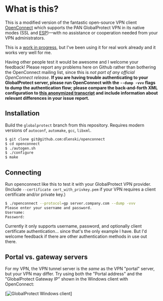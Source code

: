 # What is this?

This is a modified version of the fantastic open-source VPN client
[OpenConnect](https://infradead.org/openconnect) which supports the
PAN GlobalProtect VPN in its native modes (SSL and
[ESP](http://wikipedia.org/wiki/Encapsulating_Security_Payload))—with
no assistance or cooperation needed from your VPN administrators.

This is a [work in progress](http://lists.infradead.org/pipermail/openconnect-devel/2016-October/004035.html),
but I've been using it for real work already and it works very well
for me.

Having other people test it would be awesome and I welcome your
feedback! Please report any problems here on Github rather than
bothering the OpenConnect mailing list, since this is *not part of any
official OpenConnect release*. **If you are having trouble
authenticating to your GlobalProtect server, please run OpenConnect
with the `--dump -vvv` flags to dump the authentication flow; please
compare the back-and-forth XML configuration to [this anonymized
transcript](https://gist.github.com/dlenski/5046e5f934ac111e8d8718fc10c25703)
and include information about relevant differences in your issue
report.**

## Installation

Build the `globalprotect` branch from this repository. Requires modern versions of `autoconf`, `automake`, `gcc`, `libxml`.

```sh
$ git clone git@github.com:dlenski/openconnect
$ cd openconnect
$ ./autogen.sh
$ ./configure
$ make
```

## Connecting

Run openconnect like this to test it with your GlobalProtect VPN
provider. (Include `--certificate cert_with_privkey.pem` if your VPN
requires a client certificate and/or private key.)

```sh
$ ./openconnect --protocol=gp server.company.com --dump -vvv
Please enter your username and password.
Username:
Password:
```

Currently it only supports username, password, and optionally client
certificate authentication… since that's the only example I have. But
I'd welcome feedback if there are other authentication methods in use
out there.

## Portal vs. gateway servers

For my VPN, the VPN tunnel server is the *same* as the VPN "portal"
server, but your VPN may differ. Try using both the "Portal address"
and the "GlobalProtect Gateway IP" shown in the Windows client with
OpenConnect:

[![GlobalProtect Windows client](https://i.stack.imgur.com/2JC9T.png)]

